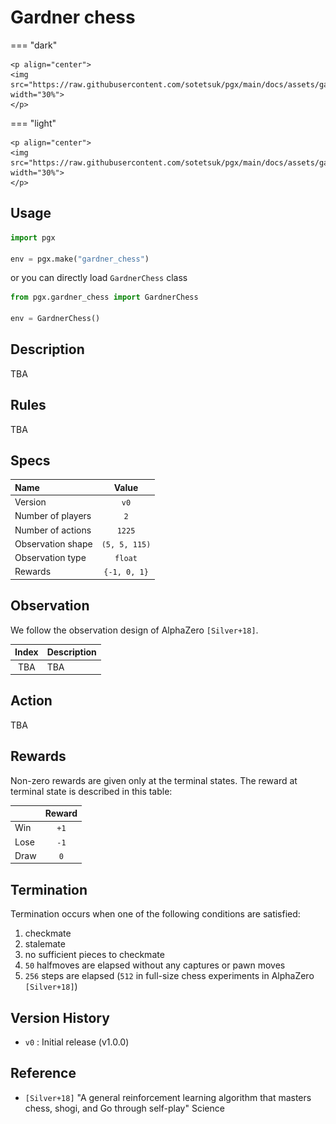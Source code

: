# Gardner chess

=== "dark" 

    <p align="center">
    <img src="https://raw.githubusercontent.com/sotetsuk/pgx/main/docs/assets/gardner_chess_dark.gif" width="30%">
    </p>

=== "light" 

    <p align="center">
    <img src="https://raw.githubusercontent.com/sotetsuk/pgx/main/docs/assets/gardner_chess_light.gif" width="30%">
    </p>

## Usage

```py
import pgx

env = pgx.make("gardner_chess")
```

or you can directly load `GardnerChess` class

```py
from pgx.gardner_chess import GardnerChess

env = GardnerChess()
```

## Description

TBA


## Rules

TBA

## Specs

| Name | Value |
|:---|:----:|
| Version | `v0` |
| Number of players | `2` |
| Number of actions | `1225` |
| Observation shape | `(5, 5, 115)` |
| Observation type | `float` |
| Rewards | `{-1, 0, 1}` |

## Observation
We follow the observation design of AlphaZero `[Silver+18]`.

| Index | Description |
|:---:|:----|
| TBA | TBA |

## Action

TBA

## Rewards
Non-zero rewards are given only at the terminal states.
The reward at terminal state is described in this table:

| | Reward |
|:---|:----:|
| Win | `+1` |
| Lose | `-1` |
| Draw | `0` |

## Termination

Termination occurs when one of the following conditions are satisfied:

1. checkmate
2. stalemate
3. no sufficient pieces to checkmate
4. `50` halfmoves are elapsed without any captures or pawn moves
4. `256` steps are elapsed (`512` in full-size chess experiments in AlphaZero `[Silver+18]`)


## Version History

- `v0` : Initial release (v1.0.0)

## Reference

- `[Silver+18]` "A general reinforcement learning algorithm that masters chess, shogi, and Go through self-play" Science 